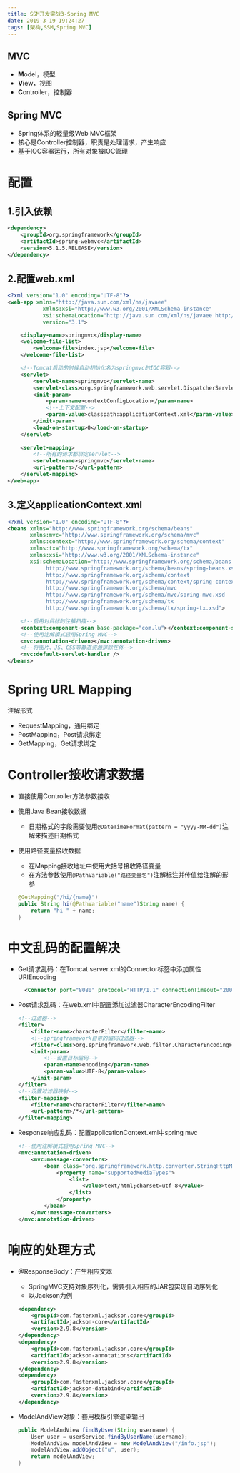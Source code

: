 ```yaml
---
title: SSM开发实战3-Spring MVC
date: 2019-3-19 19:24:27
tags: [架构,SSM,Spring MVC]
---
```



## MVC

- **M**odel，模型
- **Vi**ew，视图
- **C**ontroller，控制器

## Spring MVC

- Spring体系的轻量级Web MVC框架
- 核心是Controller控制器，职责是处理请求，产生响应
- 基于IOC容器运行，所有对象被IOC管理

# 配置

## 1.引入依赖

```xml
<dependency>
    <groupId>org.springframework</groupId>
    <artifactId>spring-webmvc</artifactId>
    <version>5.1.5.RELEASE</version>
</dependency>
```

## 2.配置web.xml

```xml
<?xml version="1.0" encoding="UTF-8"?>
<web-app xmlns="http://java.sun.com/xml/ns/javaee"
           xmlns:xsi="http://www.w3.org/2001/XMLSchema-instance"
           xsi:schemaLocation="http://java.sun.com/xml/ns/javaee http://java.sun.com/xml/ns/javaee/web-app_3_1.xsd"
           version="3.1">

    <display-name>springmvc</display-name>
    <welcome-file-list>
        <welcome-file>index.jsp</welcome-file>
    </welcome-file-list>

    <!--Tomcat启动的时候自动初始化名为springmvc的IOC容器-->
    <servlet>
        <servlet-name>springmvc</servlet-name>
        <servlet-class>org.springframework.web.servlet.DispatcherServlet</servlet-class>
        <init-param>
            <param-name>contextConfigLocation</param-name>
            <!--上下文配置-->
            <param-value>classpath:applicationContext.xml</param-value>
        </init-param>
        <load-on-startup>0</load-on-startup>
    </servlet>
    
    <servlet-mapping>
        <!--所有的请求都绑定servlet-->
        <servlet-name>springmvc</servlet-name>
        <url-pattern>/</url-pattern>
    </servlet-mapping>
</web-app>
```

## 3.定义applicationContext.xml

```xml
<?xml version="1.0" encoding="UTF-8"?>
<beans xmlns="http://www.springframework.org/schema/beans"
       xmlns:mvc="http://www.springframework.org/schema/mvc"
       xmlns:context="http://www.springframework.org/schema/context"
       xmlns:tx="http://www.springframework.org/schema/tx"
       xmlns:xsi="http://www.w3.org/2001/XMLSchema-instance"
       xsi:schemaLocation="http://www.springframework.org/schema/beans
            http://www.springframework.org/schema/beans/spring-beans.xsd
            http://www.springframework.org/schema/context
            http://www.springframework.org/schema/context/spring-context.xsd
            http://www.springframework.org/schema/mvc
            http://www.springframework.org/schema/mvc/spring-mvc.xsd
            http://www.springframework.org/schema/tx
            http://www.springframework.org/schema/tx/spring-tx.xsd">

    <!--启用对目标的注解扫描-->
    <context:component-scan base-package="com.lu"></context:component-scan>
    <!--使用注解模式启用Spring MVC-->
    <mvc:annotation-driven></mvc:annotation-driven>
    <!--将图片、JS、CSS等静态资源排除在外-->
    <mvc:default-servlet-handler />
</beans>
```

# Spring URL Mapping

注解形式

- RequestMapping，通用绑定
- PostMapping，Post请求绑定
- GetMapping，Get请求绑定

# Controller接收请求数据

- 直接使用Controller方法参数接收

- 使用Java Bean接收数据

  - 日期格式的字段需要使用`@DateTimeFormat(pattern = "yyyy-MM-dd")`注解来描述日期格式

- 使用路径变量接收数据

  - 在Mapping接收地址中使用大括号接收路径变量
  - 在方法参数使用`@PathVariable("路径变量名")`注解标注并传值给注解的形参

  ```java
  @GetMapping("/hi/{name}")
  public String hi(@PathVariable("name")String name) {
      return "hi " + name;
  }
  ```

# 中文乱码的配置解决

- Get请求乱码：在Tomcat server.xml的Connector标签中添加属性URIEncoding
  ```xml
    <Connector port="8080" protocol="HTTP/1.1" connectionTimeout="20000" redirectPort="8443" URIEcoding="UTF-8"/>
  ```

- Post请求乱码：在web.xml中配置添加过滤器CharacterEncodingFilter

  ```xml
  <!--过滤器-->
  <filter>
      <filter-name>characterFilter</filter-name>
      <!--springframework自带的编码过滤器-->
      <filter-class>org.springframework.web.filter.CharacterEncodingFilter</filter-class>
      <init-param>
          <!--设置目标编码-->
          <param-name>encoding</param-name>
          <param-value>UTF-8</param-value>
      </init-param>
  </filter>
  <!--设置过滤器映射-->
  <filter-mapping>
      <filter-name>characterFilter</filter-name>
      <url-pattern>/*</url-pattern>
  </filter-mapping>
  ```

- Response响应乱码：配置applicationContext.xml中spring mvc

  ```xml
  <!--使用注解模式启用Spring MVC-->
  <mvc:annotation-driven>
      <mvc:message-converters>
          <bean class="org.springframework.http.converter.StringHttpMessageConverter">
              <property name="supportedMediaTypes">
                  <list>
                      <value>text/html;charset=utf-8</value>
                  </list>
              </property>
          </bean>
      </mvc:message-converters>
  </mvc:annotation-driven>
  ```

# 响应的处理方式

- @ResponseBody：产生相应文本

  - SpringMVC支持对象序列化，需要引入相应的JAR包实现自动序列化
  - 以Jackson为例

  ```xml
  <dependency>
      <groupId>com.fasterxml.jackson.core</groupId>
      <artifactId>jackson-core</artifactId>
      <version>2.9.8</version>
  </dependency>
  <dependency>
      <groupId>com.fasterxml.jackson.core</groupId>
      <artifactId>jackson-annotations</artifactId>
      <version>2.9.8</version>
  </dependency>
  <dependency>
      <groupId>com.fasterxml.jackson.core</groupId>
      <artifactId>jackson-databind</artifactId>
      <version>2.9.8</version>
  </dependency>
  ```

- ModelAndView对象：套用模板引擎渲染输出

  ```java
  public ModelAndView findByUser(String username) {
      User user = userService.findByUserName(username);
      ModelAndView modelAndView = new ModelAndView("/info.jsp");
      modelAndView.addObject("u", user);
      return modelAndView;
  }
  ```

